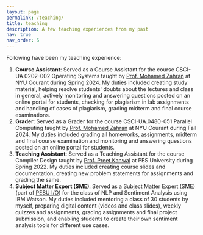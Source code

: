 ```yaml
---
layout: page
permalink: /teaching/
title: teaching
description: A few teaching experiences from my past
nav: true
nav_order: 6
---
```


Following have been my teaching experience:
1. **Course Assistant**: Served as a Course Assistant for the course CSCI-UA.0202-​002 Operating Systems taught by <a href='https://www.mzahran.com/'>Prof. Mohamed Zahran</a> at NYU Courant during Spring 2024. My duties included creating study material, helping resolve students' doubts about the lectures and class in general, actively monitoring and answering questions posted on an online portal for students, checking for plagiarism in lab assignments and handling of cases of plagiarism, grading midterm and final course examinations.
2. **Grader**: Served as a Grader for the course CSCI-UA.0480-​051 Parallel Computing taught by <a href='https://www.mzahran.com/'>Prof. Mohamed Zahran</a> at NYU Courant during Fall 2024. My duties included grading all homeworks, assignments, midterm and final course examination and monitoring and answering questions posted on an online portal for students.
3. **Teaching Assistant**: Served as a Teaching Assistant for the course Compiler Design taught by <a href='https://staff.pes.edu/nm1125/'>Prof. Preet Kanwal</a> at PES University during Spring 2022. My duties included creating course slides and documentation, creating new problem statements for assignments and grading the same.  
4. **Subject Matter Expert (SME)**: Served as a Subject Matter Expert (SME) (part of <a href='https://pesu.io/home/'>PESU I/O</a>) for the class of NLP and Sentiment Analysis using IBM Watson. My duties included mentoring a class of 30 students by myself, preparing digital content (videos and class slides), weekly quizzes and assignments, grading assignments and final project submission, and enabling students to create their own sentiment analysis tools for different use cases.
